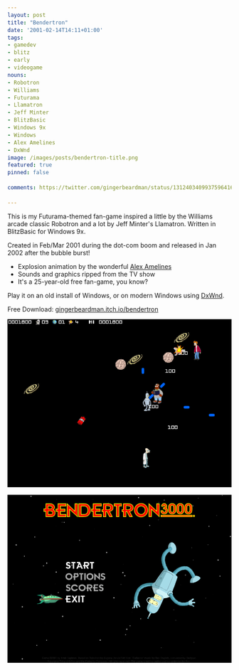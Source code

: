 ```yaml
---
layout: post
title: "Bendertron"
date: '2001-02-14T14:11+01:00'
tags:
- gamedev
- blitz
- early
- videogame
nouns:
- Robotron
- Williams
- Futurama
- Llamatron
- Jeff Minter
- BlitzBasic
- Windows 9x
- Windows
- Alex Amelines
- DxWnd
image: /images/posts/bendertron-title.png
featured: true
pinned: false

comments: https://twitter.com/gingerbeardman/status/1312403409937596416

---
```


This is my Futurama-themed fan-game inspired a little by the Williams arcade classic Robotron and a lot by Jeff Minter's Llamatron. Written in BlitzBasic for Windows 9x.

Created in Feb/Mar 2001 during the dot-com boom and released in Jan 2002 after the bubble burst!

- Explosion animation by the wonderful [Alex Amelines](https://www.amelines.com)
- Sounds and graphics ripped from the TV show
- It's a 25-year-old free fan-game, you know?

Play it on an old install of Windows, or on modern Windows using [DxWnd](https://sourceforge.net/projects/dxwnd/).

Free Download: [gingerbeardman.itch.io/bendertron](https://gingerbeardman.itch.io/bendertron)

![IMG](/images/posts/bendertron-game.png)

![IMG](/images/posts/bendertron-title.png)

